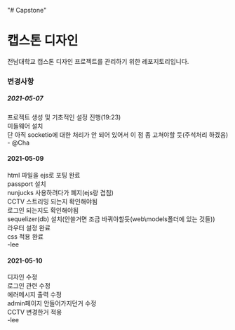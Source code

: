 "# Capstone" 

# 캡스톤 디자인
전남대학교 캡스톤 디자인 프로젝트를 관리하기 위한 레포지토리입니다.<br/>

### 변경사항
##### 2021-05-07
프로젝트 생성 및 기초적인 설정 진행(19:23) <br/>
미들웨어 설치 <br/>
단 아직 socketio에 대한 처리가 안 되어 있어서 이 점 좀 고쳐야할 듯(주석처리 하겠음) - @Cha<br/>


#### 2021-05-09
html 파일을 ejs로 포팅 완료<br/>
passport 설치 <br/>
nunjucks 사용하려다가 폐지(ejs랑 겹침)<br/>
CCTV 스트리밍 되는지 확인해야됨<br/>
로그인 되는지도 확인해야됨<br/>
sequelizer(db) 설치(안쓸거면 조금 바꿔야할듯(web\models폴더에 있는 것들))<br/>
라우터 설정 완료<br/>
css 적용 완료<br/>
-lee

#### 2021-05-10
디자인 수정<br/>
로그인 관련 수정</br>
에러메시지 출력 수정</br>
admin페이지 안들어가지던거 수정</br>
CCTV 변경한거 적용</br>
-lee